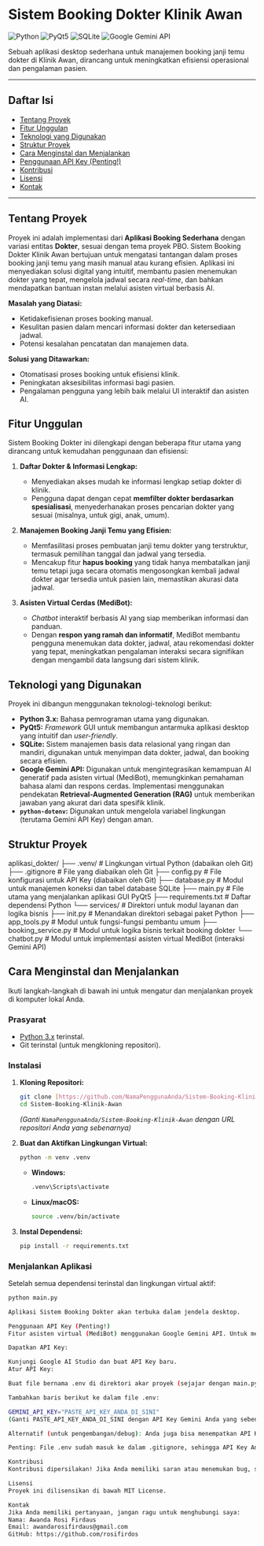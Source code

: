 # Sistem Booking Dokter Klinik Awan

![Python](https://img.shields.io/badge/Python-3.x-blue?style=flat&logo=python)
![PyQt5](https://img.shields.io/badge/GUI-PyQt5-green?style=flat&logo=qt)
![SQLite](https://img.shields.io/badge/Database-SQLite-lightgrey?style=flat&logo=sqlite)
![Google Gemini API](https://img.shields.io/badge/AI-Google_Gemini_API-red?style=flat&logo=google)

Sebuah aplikasi desktop sederhana untuk manajemen booking janji temu dokter di Klinik Awan, dirancang untuk meningkatkan efisiensi operasional dan pengalaman pasien.

---

## Daftar Isi
- [Tentang Proyek](#tentang-proyek)
- [Fitur Unggulan](#fitur-unggulan)
- [Teknologi yang Digunakan](#teknologi-yang-digunakan)
- [Struktur Proyek](#struktur-proyek)
- [Cara Menginstal dan Menjalankan](#cara-menginstal-dan-menjalankan)
- [Penggunaan API Key (Penting!)](#penggunaan-api-key-penting)
- [Kontribusi](#kontribusi)
- [Lisensi](#lisensi)
- [Kontak](#kontak)

---

## Tentang Proyek

Proyek ini adalah implementasi dari **Aplikasi Booking Sederhana** dengan variasi entitas **Dokter**, sesuai dengan tema proyek PBO. Sistem Booking Dokter Klinik Awan bertujuan untuk mengatasi tantangan dalam proses booking janji temu yang masih manual atau kurang efisien. Aplikasi ini menyediakan solusi digital yang intuitif, membantu pasien menemukan dokter yang tepat, mengelola jadwal secara *real-time*, dan bahkan mendapatkan bantuan instan melalui asisten virtual berbasis AI.

**Masalah yang Diatasi:**
- Ketidakefisienan proses booking manual.
- Kesulitan pasien dalam mencari informasi dokter dan ketersediaan jadwal.
- Potensi kesalahan pencatatan dan manajemen data.

**Solusi yang Ditawarkan:**
- Otomatisasi proses booking untuk efisiensi klinik.
- Peningkatan aksesibilitas informasi bagi pasien.
- Pengalaman pengguna yang lebih baik melalui UI interaktif dan asisten AI.

## Fitur Unggulan

Sistem Booking Dokter ini dilengkapi dengan beberapa fitur utama yang dirancang untuk kemudahan penggunaan dan efisiensi:

1.  **Daftar Dokter & Informasi Lengkap:**
    * Menyediakan akses mudah ke informasi lengkap setiap dokter di klinik.
    * Pengguna dapat dengan cepat **memfilter dokter berdasarkan spesialisasi**, menyederhanakan proses pencarian dokter yang sesuai (misalnya, untuk gigi, anak, umum).

2.  **Manajemen Booking Janji Temu yang Efisien:**
    * Memfasilitasi proses pembuatan janji temu dokter yang terstruktur, termasuk pemilihan tanggal dan jadwal yang tersedia.
    * Mencakup fitur **hapus booking** yang tidak hanya membatalkan janji temu tetapi juga secara otomatis mengosongkan kembali jadwal dokter agar tersedia untuk pasien lain, memastikan akurasi data jadwal.

3.  **Asisten Virtual Cerdas (MediBot):**
    * *Chatbot* interaktif berbasis AI yang siap memberikan informasi dan panduan.
    * Dengan **respon yang ramah dan informatif**, MediBot membantu pengguna menemukan data dokter, jadwal, atau rekomendasi dokter yang tepat, meningkatkan pengalaman interaksi secara signifikan dengan mengambil data langsung dari sistem klinik.

## Teknologi yang Digunakan

Proyek ini dibangun menggunakan teknologi-teknologi berikut:

-   **Python 3.x:** Bahasa pemrograman utama yang digunakan.
-   **PyQt5:** *Framework* GUI untuk membangun antarmuka aplikasi desktop yang intuitif dan *user-friendly*.
-   **SQLite:** Sistem manajemen basis data relasional yang ringan dan mandiri, digunakan untuk menyimpan data dokter, jadwal, dan booking secara efisien.
-   **Google Gemini API:** Digunakan untuk mengintegrasikan kemampuan AI generatif pada asisten virtual (MediBot), memungkinkan pemahaman bahasa alami dan respons cerdas. Implementasi menggunakan pendekatan **Retrieval-Augmented Generation (RAG)** untuk memberikan jawaban yang akurat dari data spesifik klinik.
-   **`python-dotenv`:** Digunakan untuk mengelola variabel lingkungan (terutama Gemini API Key) dengan aman.

## Struktur Proyek
aplikasi_dokter/
├── .venv/                         # Lingkungan virtual Python (dabaikan oleh Git)
├── .gitignore                     # File yang diabaikan oleh Git
├── config.py                      # File konfigurasi untuk API Key (diabaikan oleh Git)
├── database.py                    # Modul untuk manajemen koneksi dan tabel database SQLite
├── main.py                        # File utama yang menjalankan aplikasi GUI PyQt5
├── requirements.txt               # Daftar dependensi Python
└── services/                      # Direktori untuk modul layanan dan logika bisnis
├── init.py                # Menandakan direktori sebagai paket Python
├── app_tools.py               # Modul untuk fungsi-fungsi pembantu umum
├── booking_service.py         # Modul untuk logika bisnis terkait booking dokter
└── chatbot.py                 # Modul untuk implementasi asisten virtual MediBot (interaksi Gemini API)

## Cara Menginstal dan Menjalankan

Ikuti langkah-langkah di bawah ini untuk mengatur dan menjalankan proyek di komputer lokal Anda.

### Prasyarat

-   [Python 3.x](https://www.python.org/downloads/) terinstal.
-   Git terinstal (untuk mengkloning repositori).

### Instalasi

1.  **Kloning Repositori:**
    ```bash
    git clone [https://github.com/NamaPenggunaAnda/Sistem-Booking-Klinik-Awan.git](https://github.com/NamaPenggunaAnda/Sistem-Booking-Klinik-Awan.git)
    cd Sistem-Booking-Klinik-Awan
    ```
    *(Ganti `NamaPenggunaAnda/Sistem-Booking-Klinik-Awan` dengan URL repositori Anda yang sebenarnya)*

2.  **Buat dan Aktifkan Lingkungan Virtual:**
    ```bash
    python -m venv .venv
    ```
    * **Windows:**
        ```bash
        .venv\Scripts\activate
        ```
    * **Linux/macOS:**
        ```bash
        source .venv/bin/activate
        ```

3.  **Instal Dependensi:**
    ```bash
    pip install -r requirements.txt
    ```

### Menjalankan Aplikasi

Setelah semua dependensi terinstal dan lingkungan virtual aktif:

```bash
python main.py

Aplikasi Sistem Booking Dokter akan terbuka dalam jendela desktop.

Penggunaan API Key (Penting!)
Fitur asisten virtual (MediBot) menggunakan Google Gemini API. Untuk menjalankan fitur ini, Anda perlu mendapatkan dan mengatur API Key Anda sendiri.

Dapatkan API Key:

Kunjungi Google AI Studio dan buat API Key baru.
Atur API Key:

Buat file bernama .env di direktori akar proyek (sejajar dengan main.py).

Tambahkan baris berikut ke dalam file .env:

GEMINI_API_KEY="PASTE_API_KEY_ANDA_DI_SINI"
(Ganti PASTE_API_KEY_ANDA_DI_SINI dengan API Key Gemini Anda yang sebenarnya).

Alternatif (untuk pengembangan/debug): Anda juga bisa menempatkan API Key langsung di file config.py yang sudah disediakan, namun ini tidak disarankan untuk penggunaan jangka panjang atau produksi. Pastikan config.py memiliki baris GEMINI_API_KEY = "YOUR_GEMINI_API_KEY_HERE" dan ganti placeholder tersebut.

Penting: File .env sudah masuk ke dalam .gitignore, sehingga API Key Anda tidak akan terunggah ke repositori publik.

Kontribusi
Kontribusi dipersilakan! Jika Anda memiliki saran atau menemukan bug, silakan buka issue atau buat pull request.

Lisensi
Proyek ini dilisensikan di bawah MIT License.

Kontak
Jika Anda memiliki pertanyaan, jangan ragu untuk menghubungi saya:
Nama: Awanda Rosi Firdaus
Email: awandarosifirdaus@gmail.com
GitHub: https://github.com/rosifirdos
